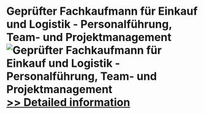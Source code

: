 # Geprüfter Fachkaufmann für Einkauf und Logistik - Personalführung, Team- und Projektmanagement<br />![Geprüfter Fachkaufmann für Einkauf und Logistik - Personalführung, Team- und Projektmanagement](https://mycommerce.akamaized.net/api/pimages/P300579732/BIG/300579732.JPG)<br />[>> Detailed information](https://secure.shareit.com/shareit/product.html?productid=300579732&affiliateid=200057808)
